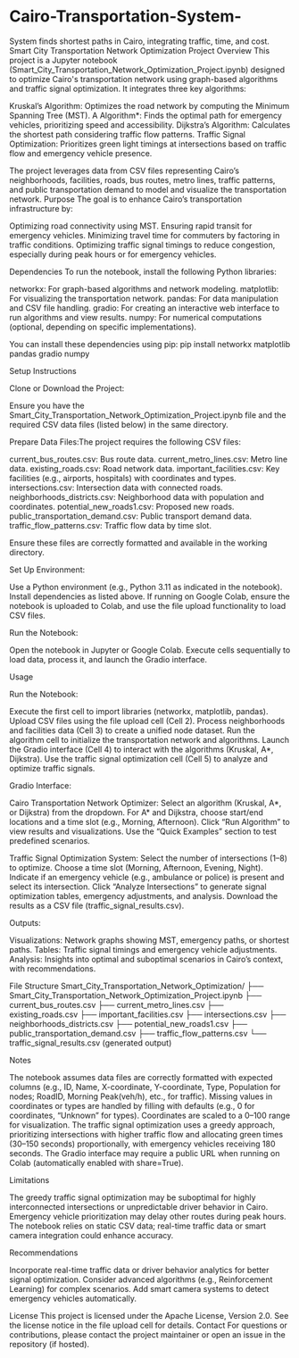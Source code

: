 # Cairo-Transportation-System-
System finds shortest paths in Cairo, integrating traffic, time, and cost.
Smart City Transportation Network Optimization Project
Overview
This project is a Jupyter notebook (Smart_City_Transportation_Network_Optimization_Project.ipynb) designed to optimize Cairo's transportation network using graph-based algorithms and traffic signal optimization. It integrates three key algorithms:

Kruskal’s Algorithm: Optimizes the road network by computing the Minimum Spanning Tree (MST).
A Algorithm*: Finds the optimal path for emergency vehicles, prioritizing speed and accessibility.
Dijkstra’s Algorithm: Calculates the shortest path considering traffic flow patterns.
Traffic Signal Optimization: Prioritizes green light timings at intersections based on traffic flow and emergency vehicle presence.

The project leverages data from CSV files representing Cairo’s neighborhoods, facilities, roads, bus routes, metro lines, traffic patterns, and public transportation demand to model and visualize the transportation network.
Purpose
The goal is to enhance Cairo’s transportation infrastructure by:

Optimizing road connectivity using MST.
Ensuring rapid transit for emergency vehicles.
Minimizing travel time for commuters by factoring in traffic conditions.
Optimizing traffic signal timings to reduce congestion, especially during peak hours or for emergency vehicles.

Dependencies
To run the notebook, install the following Python libraries:

networkx: For graph-based algorithms and network modeling.
matplotlib: For visualizing the transportation network.
pandas: For data manipulation and CSV file handling.
gradio: For creating an interactive web interface to run algorithms and view results.
numpy: For numerical computations (optional, depending on specific implementations).

You can install these dependencies using pip:
pip install networkx matplotlib pandas gradio numpy

Setup Instructions

Clone or Download the Project:

Ensure you have the Smart_City_Transportation_Network_Optimization_Project.ipynb file and the required CSV data files (listed below) in the same directory.


Prepare Data Files:The project requires the following CSV files:

current_bus_routes.csv: Bus route data.
current_metro_lines.csv: Metro line data.
existing_roads.csv: Road network data.
important_facilities.csv: Key facilities (e.g., airports, hospitals) with coordinates and types.
intersections.csv: Intersection data with connected roads.
neighborhoods_districts.csv: Neighborhood data with population and coordinates.
potential_new_roads1.csv: Proposed new roads.
public_transportation_demand.csv: Public transport demand data.
traffic_flow_patterns.csv: Traffic flow data by time slot.

Ensure these files are correctly formatted and available in the working directory.

Set Up Environment:

Use a Python environment (e.g., Python 3.11 as indicated in the notebook).
Install dependencies as listed above.
If running on Google Colab, ensure the notebook is uploaded to Colab, and use the file upload functionality to load CSV files.


Run the Notebook:

Open the notebook in Jupyter or Google Colab.
Execute cells sequentially to load data, process it, and launch the Gradio interface.



Usage

Run the Notebook:

Execute the first cell to import libraries (networkx, matplotlib, pandas).
Upload CSV files using the file upload cell (Cell 2).
Process neighborhoods and facilities data (Cell 3) to create a unified node dataset.
Run the algorithm cell to initialize the transportation network and algorithms.
Launch the Gradio interface (Cell 4) to interact with the algorithms (Kruskal, A*, Dijkstra).
Use the traffic signal optimization cell (Cell 5) to analyze and optimize traffic signals.


Gradio Interface:

Cairo Transportation Network Optimizer:
Select an algorithm (Kruskal, A*, or Dijkstra) from the dropdown.
For A* and Dijkstra, choose start/end locations and a time slot (e.g., Morning, Afternoon).
Click “Run Algorithm” to view results and visualizations.
Use the “Quick Examples” section to test predefined scenarios.


Traffic Signal Optimization System:
Select the number of intersections (1–8) to optimize.
Choose a time slot (Morning, Afternoon, Evening, Night).
Indicate if an emergency vehicle (e.g., ambulance or police) is present and select its intersection.
Click “Analyze Intersections” to generate signal optimization tables, emergency adjustments, and analysis.
Download the results as a CSV file (traffic_signal_results.csv).




Outputs:

Visualizations: Network graphs showing MST, emergency paths, or shortest paths.
Tables: Traffic signal timings and emergency vehicle adjustments.
Analysis: Insights into optimal and suboptimal scenarios in Cairo’s context, with recommendations.



File Structure
Smart_City_Transportation_Network_Optimization/
├── Smart_City_Transportation_Network_Optimization_Project.ipynb
├── current_bus_routes.csv
├── current_metro_lines.csv
├── existing_roads.csv
├── important_facilities.csv
├── intersections.csv
├── neighborhoods_districts.csv
├── potential_new_roads1.csv
├── public_transportation_demand.csv
├── traffic_flow_patterns.csv
└── traffic_signal_results.csv (generated output)

Notes

The notebook assumes data files are correctly formatted with expected columns (e.g., ID, Name, X-coordinate, Y-coordinate, Type, Population for nodes; RoadID, Morning Peak(veh/h), etc., for traffic).
Missing values in coordinates or types are handled by filling with defaults (e.g., 0 for coordinates, “Unknown” for types).
Coordinates are scaled to a 0–100 range for visualization.
The traffic signal optimization uses a greedy approach, prioritizing intersections with higher traffic flow and allocating green times (30–150 seconds) proportionally, with emergency vehicles receiving 180 seconds.
The Gradio interface may require a public URL when running on Colab (automatically enabled with share=True).

Limitations

The greedy traffic signal optimization may be suboptimal for highly interconnected intersections or unpredictable driver behavior in Cairo.
Emergency vehicle prioritization may delay other routes during peak hours.
The notebook relies on static CSV data; real-time traffic data or smart camera integration could enhance accuracy.

Recommendations

Incorporate real-time traffic data or driver behavior analytics for better signal optimization.
Consider advanced algorithms (e.g., Reinforcement Learning) for complex scenarios.
Add smart camera systems to detect emergency vehicles automatically.

License
This project is licensed under the Apache License, Version 2.0. See the license notice in the file upload cell for details.
Contact
For questions or contributions, please contact the project maintainer or open an issue in the repository (if hosted).

